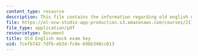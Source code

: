 ```yaml
---
content_type: resource
description: This file contains the information regarding old english mock exam key.
file: https://ol-ocw-studio-app-production.s3.amazonaws.com/courses/21l-705-major-authors-old-english-and-beowulf-spring-2014/7cefb7427dfbeb3dfc8e69bb348cc013_MIT21L_705S14_Moc_Exm_Key.pdf
file_type: application/pdf
resourcetype: Document
title: Old English mock exam key
uid: 7cefb742-7dfb-eb3d-fc8e-69bb348cc013
---
```

